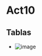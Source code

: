 # Act10
## Tablas
- ![image](https://github.com/user-attachments/assets/ea3ced48-c6d0-4b06-9a4e-c4e9f54389dc)


